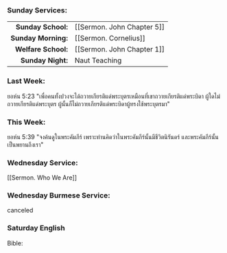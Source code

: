 ### Sunday Services:
| | |
| --:|:-- |
| **Sunday School:**  | [[Sermon. John Chapter 5]] |
| **Sunday Morning:** | [[Sermon. Cornelius]] |
| **Welfare School:** | [[Sermon. John Chapter 1]] |
| **Sunday Night:**   | Naut Teaching |
### Last Week: 
ยอห์น 5:23 "เพื่อคนทั้งปวงจะได้ถวายเกียรติแด่พระบุตรเหมือนที่เขาถวายเกียรติแด่พระบิดา ผู้ใดไม่ถวายเกียรติแด่พระบุตร ผู้นั้นก็ไม่ถวายเกียรติแด่พระบิดาผู้ทรงใช้พระบุตรมา"
### This Week:
ยอห์น 5:39 "จงค้นดูในพระคัมภีร์ เพราะท่านคิดว่าในพระคัมภีร์นั้นมีชีวิตนิรันดร์ และพระคัมภีร์นั้นเป็นพยานถึงเรา"
### Wednesday Service:
[[Sermon. Who We Are]]
### Wednesday Burmese Service:
canceled
### Saturday English
Bible: 